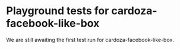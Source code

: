 # Playground tests for cardoza-facebook-like-box
We are still awaiting the first test run for cardoza-facebook-like-box.
